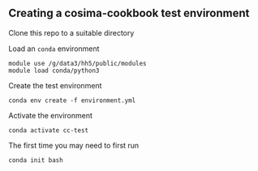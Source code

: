 ## Creating a cosima-cookbook test environment

Clone this repo to a suitable directory

Load an `conda` environment

```
module use /g/data3/hh5/public/modules
module load conda/python3
```

Create the test environment
```
conda env create -f environment.yml 
```

Activate the environment
```
conda activate cc-test
```

The first time you may need to first run
```
conda init bash
```
